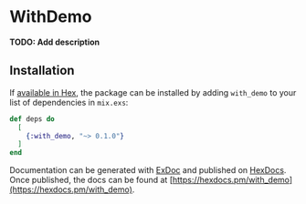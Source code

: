# WithDemo

**TODO: Add description**

## Installation

If [available in Hex](https://hex.pm/docs/publish), the package can be installed
by adding `with_demo` to your list of dependencies in `mix.exs`:

```elixir
def deps do
  [
    {:with_demo, "~> 0.1.0"}
  ]
end
```

Documentation can be generated with [ExDoc](https://github.com/elixir-lang/ex_doc)
and published on [HexDocs](https://hexdocs.pm). Once published, the docs can
be found at [https://hexdocs.pm/with_demo](https://hexdocs.pm/with_demo).

